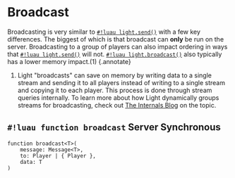 # Broadcast

Broadcasting is very similar to [`#!luau light.send()`](./send.md) with a few key differences. The biggest of which is
that broadcast can **only** be run on the server. Broadcasting to a group of players can also impact ordering in ways
that [`#!luau light.send()`](./send.md) will not. [`#!luau light.broadcast()`](./broadcast.md) also typically has a
lower memory impact.(1)
{.annotate}

1. Light "broadcasts" can save on memory by writing data to a single stream and sending it to all players instead of
    writing to a single stream and copying it to each player. This process is done through stream queries internally. To
    learn more about how Light dynamically groups streams for broadcasting, check out
    [The Internals Blog](../../../../blog/internals/dynamic_streams.md) on the topic.

## `#!luau function broadcast` <span class="md-tag md-tag-icon md-tag--server">Server</span> <span class="md-tag md-tag-icon md-tag--sync">Synchronous</span>

```luau
function broadcast<T>(
    message: Message<T>,
    to: Player | { Player },
    data: T
)
```

